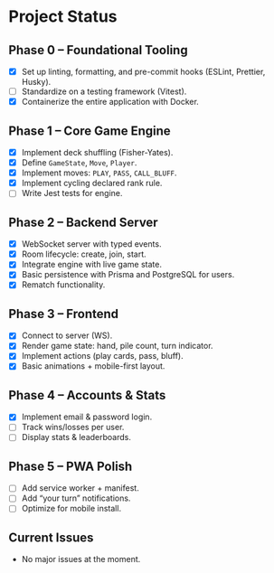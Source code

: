 # Project Status

## Phase 0 – Foundational Tooling

- [x] Set up linting, formatting, and pre-commit hooks (ESLint, Prettier, Husky).
- [ ] Standardize on a testing framework (Vitest).
- [x] Containerize the entire application with Docker.

## Phase 1 – Core Game Engine

- [x] Implement deck shuffling (Fisher-Yates).
- [x] Define `GameState`, `Move`, `Player`.
- [x] Implement moves: `PLAY`, `PASS`, `CALL_BLUFF`.
- [x] Implement cycling declared rank rule.
- [ ] Write Jest tests for engine.

## Phase 2 – Backend Server

- [x] WebSocket server with typed events.
- [x] Room lifecycle: create, join, start.
- [x] Integrate engine with live game state.
- [x] Basic persistence with Prisma and PostgreSQL for users.
- [x] Rematch functionality.

## Phase 3 – Frontend

- [x] Connect to server (WS).
- [x] Render game state: hand, pile count, turn indicator.
- [x] Implement actions (play cards, pass, bluff).
- [x] Basic animations + mobile-first layout.

## Phase 4 – Accounts & Stats

- [x] Implement email & password login.
- [ ] Track wins/losses per user.
- [ ] Display stats & leaderboards.

## Phase 5 – PWA Polish

- [ ] Add service worker + manifest.
- [ ] Add “your turn” notifications.
- [ ] Optimize for mobile install.

## Current Issues

- No major issues at the moment.